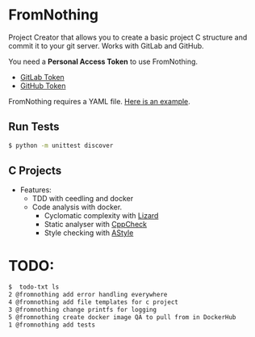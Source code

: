 # FromNothing

Project Creator that allows you to create a basic project C structure and commit it to your git server. Works with GitLab and GitHub.  


You need a **Personal Access Token** to use FromNothing. 
- [GitLab Token](https://docs.gitlab.com/ee/user/profile/personal_access_tokens.html)
- [GitHub Token](https://docs.github.com/en/github/authenticating-to-github/keeping-your-account-and-data-secure/creating-a-personal-access-token)


FromNothing requires a YAML file. [Here is an example](https://github.com/daleonpz/FromNothing/blob/master/example.yml).


## Run Tests

```sh
$ python -m unittest discover
```

## C Projects
- Features: 
  - TDD with ceedling and docker
  - Code analysis with docker. 
      - Cyclomatic complexity with [Lizard](https://github.com/terryyin/lizard)
      - Static analyser with [CppCheck](http://cppcheck.sourceforge.net/)
      - Style checking with [AStyle](http://astyle.sourceforge.net/)

# TODO:
```sh
$  todo-txt ls
2 @fromnothing add error handling everywhere
4 @fromnothing add file templates for c project
3 @fromnothing change printfs for logging
5 @fromnothing create docker image QA to pull from in DockerHub
1 @fromnothing add tests
```
